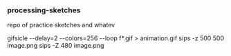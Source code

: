 ### processing-sketches
repo of practice sketches and whatev

gifsicle --delay=2 --colors=256 --loop f*.gif > animation.gif
sips -z 500 500 image.png 
sips -Z 480 image.png